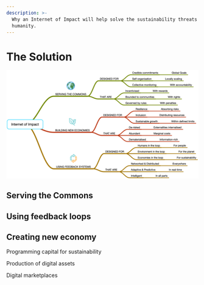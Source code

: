 ```yaml
---
description: >-
  Why an Internet of Impact will help solve the sustainability threats facing
  humanity.
---
```


# The Solution

![](<../../../.gitbook/assets/Programmable Capital black text.png>)

##

## Serving the Commons

###

## Using feedback loops



## Creating new economy

Programming capital for sustainability

Production of digital assets

Digital marketplaces

